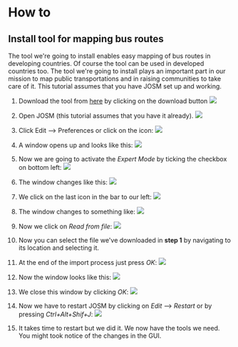 # How to

## Install tool for mapping bus routes

The tool we're going to install enables easy mapping of bus routes in developing countries. Of course the tool can be used in developed countries too. The tool we're going to install plays an important part in our mission to map public transportations and in raising communities to take care of it. This tutorial assumes that you have JOSM set up and working.

1. Download the tool from [here](https://drive.google.com/file/d/10MxY_UUwGgakber1oDKCq-j4WJ2nELLQ/view) by clicking on the download button ![](googledrive-download-icon.png)

2. Open JOSM (this tutorial assumes that you have it already). ![](josm-logo.png)

3. Click Edit --> Preferences or click on the icon: ![](josm-settings.png)

4. A window opens up and looks like this: ![](josm-settings-overview.png)

5. Now we are going to activate the _Expert Mode_ by ticking the checkbox on bottom left: ![](josm-expertmode-toggle.png)

6. The window changes like this: ![](josm-expert-settings-overview.png)

7. We click on the last icon in the bar to our left: ![](josm-settings-configuration-icon.png)

8. The window changes to something like: ![](josm-settings-configuration.png)

9. Now we click on _Read from file_: ![](josm-settings-configuration-readfromfile.png)

10. Now you can select the file we've downloaded in **step 1** by navigating to its location and selecting it.

11. At the end of the import process just press _OK_: ![](josm-settings-configuration-importsummary.png)

12. Now the window looks like this: ![](josm-settings-configuration-overview-afterimport.png)

13. We close this window by clicking _OK_: ![](josm-settings-okaybutton.png)

14. Now we have to restart JOSM by clicking on _Edit_ --> _Restart_ or by pressing _Ctrl+Alt+Shif+J_: ![](josm-restart.png)

15. It takes time to restart but we did it. We now have the tools we need. You might took notice of the changes in the GUI.
